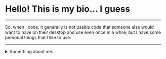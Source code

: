 # Hello! This is my bio... I guess

---
So, when I code, it generally is not usable code that someone else would want to have on their desktop and use even once in a while, but I have some personal things that I like to use.

---

<details>
  <summary>Something about me...</summary>

  Well, there is not a lot to talk about. I am 14, I code on my Mac, which is also my daily driver (man, games just suck on it) and I know a few programming languages:
  * HTML & CSS (some not very high-level knowledge, but I can make a website or two if I try)
  * C - About a year ago, I started to learn how to code in C and I guess I am better at it than I was before
  * Python - I know some stuff in Python but I don't code large projects in it, I generally use it to my advantage of not paying for autoclickers when playing games, or some more complex inputs
  yeah that's about it.....

  I also have some things I like. Here are a few:
  - Programming
  - Playing videogames (Factorio is one of the best, if not THE best)
  - Binging Netflix
</details>
